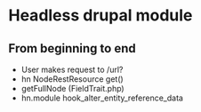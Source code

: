 # Headless drupal module

## From beginning to end

- User makes request to /url?
- hn NodeRestResource get()
- getFullNode (FieldTrait.php)
- hn.module hook_alter_entity_reference_data
